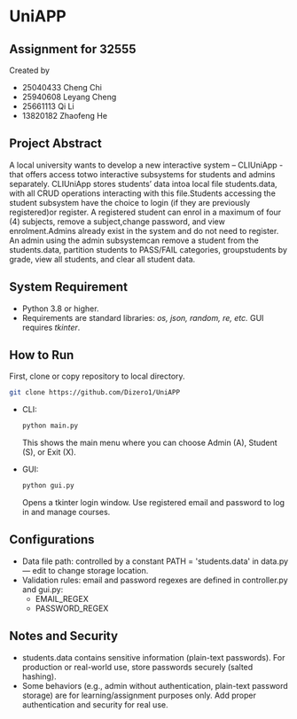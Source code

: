 # UniAPP
## Assignment for 32555
Created by
- 25040433 Cheng Chi 
- 25940608 Leyang Cheng 
- 25661113 Qi Li 
- 13820182 Zhaofeng He 

## Project Abstract
A local university wants to develop a new interactive system – CLIUniApp - that offers access totwo interactive subsystems for students and admins separately. CLIUniApp stores students’ data intoa local file students.data, with all CRUD operations interacting with this file.Students accessing the student subsystem have the choice to login (if they are previously registered)or register. A registered student can enrol in a maximum of four (4) subjects, remove a subject,change password, and view enrolment.Admins already exist in the system and do not need to register. An admin using the admin subsystemcan remove a student from the students.data, partition students to PASS/FAIL categories, groupstudents by grade, view all students, and clear all student data.

## System Requirement
- Python 3.8 or higher.
- Requirements are standard libraries: *os, json, random, re, etc.* GUI requires *tkinter*.

## How to Run
First, clone or copy repository to local directory.
  ```sh
  git clone https://github.com/Dizero1/UniAPP
  ```
- CLI:
  ```sh
  python main.py
  ```
  This shows the main menu where you can choose Admin (A), Student (S), or Exit (X).

- GUI:
  ```sh
  python gui.py
  ```
  Opens a tkinter login window. Use registered email and password to log in and manage courses.

## Configurations
- Data file path: controlled by a constant PATH = 'students.data' in data.py — edit to change storage location.
- Validation rules: email and password regexes are defined in controller.py and gui.py:
  - EMAIL_REGEX
  - PASSWORD_REGEX

## Notes and Security
- students.data contains sensitive information (plain-text passwords). For production or real-world use, store passwords securely (salted hashing).
- Some behaviors (e.g., admin without authentication, plain-text password storage) are for learning/assignment purposes only. Add proper authentication and security for real use.